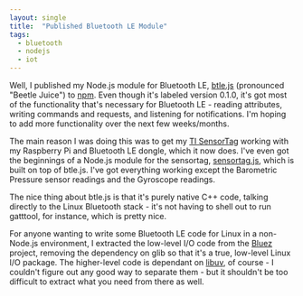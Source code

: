 ```yaml
---
layout: single
title:  "Published Bluetooth LE Module"
tags:
  - bluetooth
  - nodejs
  - iot
---
```


Well, I published my Node.js module for Bluetooth LE,
[btle.js](https://github.com/jacklund/btle.js) (pronounced \"Beetle
Juice\") to [npm](https://npmjs.org/package/btle.js). Even though it\'s
labeled version 0.1.0, it\'s got most of the functionality that\'s
necessary for Bluetooth LE - reading attributes, writing commands and
requests, and listening for notifications. I\'m hoping to add more
functionality over the next few weeks/months.

The main reason I was doing this was to get my [TI
SensorTag](http://www.ti.com/ww/en/wireless_connectivity/sensortag/index.shtml?DCMP=sensortag&HQS=sensortag-bn)
working with my Raspberry Pi and Bluetooth LE dongle, which it now does.
I\'ve even got the beginnings of a Node.js module for the sensortag,
[sensortag.js](https://github.com/jacklund/sensortag.js), which is built
on top of btle.js. I\'ve got everything working except the Barometric
Pressure sensor readings and the Gyroscope readings.

The nice thing about btle.js is that it\'s purely native C++ code,
talking directly to the Linux Bluetooth stack - it\'s not having to
shell out to run gatttool, for instance, which is pretty nice.

For anyone wanting to write some Bluetooth LE code for Linux in a
non-Node.js environment, I extracted the low-level I/O code from the
[Bluez](http://www.bluez.org/) project, removing the dependency on glib
so that it\'s a true, low-level Linux I/O package. The higher-level code
is dependant on [libuv](https://github.com/joyent/libuv), of course - I
couldn\'t figure out any good way to separate them - but it shouldn\'t
be too difficult to extract what you need from there as well.
